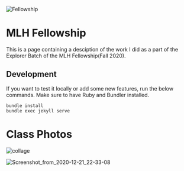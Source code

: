 ![Fellowship](https://raw.githubusercontent.com/yashk2000/mlh-fellowship-fall-2020/master/assets/img/social-link.jpg)

# MLH Fellowship

This is a page containing a desciption of the work I did as a part of the Explorer Batch of the MLH Fellowship(Fall 2020). 

## Development

If you want to test it locally or add some new features, run the below commands. Make sure to have Ruby and Bundler installed.

```
bundle install
bundle exec jekyll serve
```
# Class Photos
![collage](https://user-images.githubusercontent.com/48705124/103479395-631a6d00-4df3-11eb-8bfe-9a423acef150.jpg)

![Screenshot_from_2020-12-21_22-33-08](https://user-images.githubusercontent.com/48705124/103479479-ea67e080-4df3-11eb-9e64-c1900c92730e.png)
